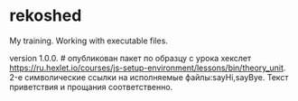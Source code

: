 # rekoshed
My training. Working with executable files.

version 1.0.0. # опубликован пакет по образцу с урока хекслет <https://ru.hexlet.io/courses/js-setup-environment/lessons/bin/theory_unit>.
2-е символические ссылки на исполняемые файлы:sayHi,sayBye. Текст приветствия и прощания соответственно.
